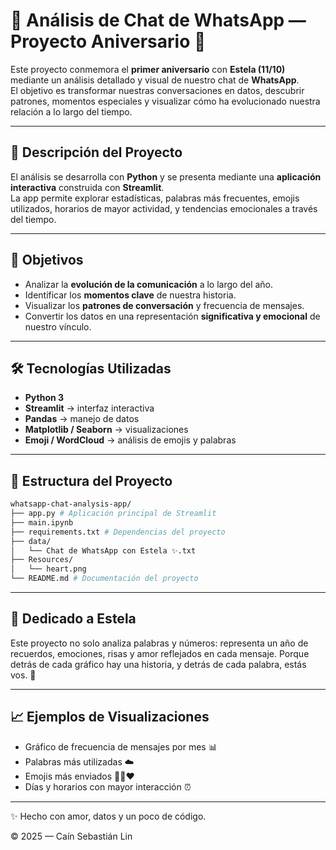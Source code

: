 # 💬 Análisis de Chat de WhatsApp — Proyecto Aniversario 💞

Este proyecto conmemora el **primer aniversario** con **Estela (11/10)** mediante un análisis detallado y visual de nuestro chat de **WhatsApp**.  
El objetivo es transformar nuestras conversaciones en datos, descubrir patrones, momentos especiales y visualizar cómo ha evolucionado nuestra relación a lo largo del tiempo.  

---

## 🌸 Descripción del Proyecto

El análisis se desarrolla con **Python** y se presenta mediante una **aplicación interactiva** construida con **Streamlit**.  
La app permite explorar estadísticas, palabras más frecuentes, emojis utilizados, horarios de mayor actividad, y tendencias emocionales a través del tiempo.

---

## 🧠 Objetivos

- Analizar la **evolución de la comunicación** a lo largo del año.  
- Identificar los **momentos clave** de nuestra historia.  
- Visualizar los **patrones de conversación** y frecuencia de mensajes.  
- Convertir los datos en una representación **significativa y emocional** de nuestro vínculo.

---

## 🛠️ Tecnologías Utilizadas

- **Python 3**
- **Streamlit** → interfaz interactiva  
- **Pandas** → manejo de datos  
- **Matplotlib / Seaborn** → visualizaciones  
- **Emoji / WordCloud** → análisis de emojis y palabras  

---

## 📂 Estructura del Proyecto

```bash
whatsapp-chat-analysis-app/
├── app.py # Aplicación principal de Streamlit
├── main.ipynb
├── requirements.txt # Dependencias del proyecto
├── data/
│   └── Chat de WhatsApp con Estela ✨.txt
├── Resources/
│   └── heart.png
└── README.md # Documentación del proyecto
```
---

## 💖 Dedicado a Estela
Este proyecto no solo analiza palabras y números:
representa un año de recuerdos, emociones, risas y amor reflejados en cada mensaje.
Porque detrás de cada gráfico hay una historia,
y detrás de cada palabra, estás vos. 💌

---

## 📈 Ejemplos de Visualizaciones
* Gráfico de frecuencia de mensajes por mes 📊
* Palabras más utilizadas ☁️
* Emojis más enviados 🥰😂❤️
* Días y horarios con mayor interacción ⏰

---

✨ Hecho con amor, datos y un poco de código.

© 2025 — Caín Sebastián Lin